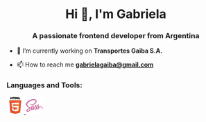 <h1 align="center">Hi 👋, I'm Gabriela</h1>
<h3 align="center">A passionate frontend developer from Argentina</h3>

- 🔭 I’m currently working on **Transportes Gaiba S.A.**

- 📫 How to reach me **gabrielagaiba@gmail.com**


<h3 align="left">Languages and Tools:</h3>
<p align="left"> <a href="https://www.w3.org/html/" target="_blank"> <img src="https://raw.githubusercontent.com/devicons/devicon/master/icons/html5/html5-original-wordmark.svg" alt="html5" width="40" height="40"/> </a> <a href="https://sass-lang.com" target="_blank"> <img src="https://raw.githubusercontent.com/devicons/devicon/master/icons/sass/sass-original.svg" alt="sass" width="40" height="40"/> </a> </p>
